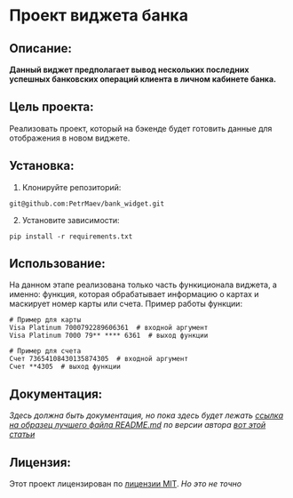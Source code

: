 # Проект виджета банка
## Описание:
**Данный виджет предполагает вывод нескольких последних успешных банковских операций клиента в личном кабинете банка.**
## Цель проекта:
Реализовать проект, который на бэкенде будет готовить данные для отображения в новом виджете.
## Установка:
1. Клонируйте репозиторий:
```
git@github.com:PetrMaev/bank_widget.git
```
2. Установите зависимости:
```
pip install -r requirements.txt
```
## Использование:
На данном этапе реализована только часть функиционала виджета, а именно: функция, которая обрабатывает информацию о картах и маскирует номер карты или счета. Пример работы функции: 
```
# Пример для карты
Visa Platinum 7000792289606361  # входной аргумент
Visa Platinum 7000 79** **** 6361  # выход функции

# Пример для счета
Счет 73654108430135874305  # входной аргумент
Счет **4305  # выход функции
```
## Документация:
*Здесь должна быть документация, но пока здесь будет лежать [ссылка на образец лучшего файла README.md](https://github.com/silent-lad/VueSolitaire) по версии автора [вот этой статьи](https://nuancesprog.ru/p/7105/)*
## Лицензия:
Этот проект лицензирован по [лицензии MIT](LICENSE). *Но это не точно*

